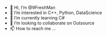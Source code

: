 - 👋 Hi, I’m @9FreshMan
- 👀 I’m interested in C++, Python, DataScience
- 🌱 I’m currently learning C#
- 💞️ I’m looking to collaborate on Outsource
- 📫 How to reach me ...

